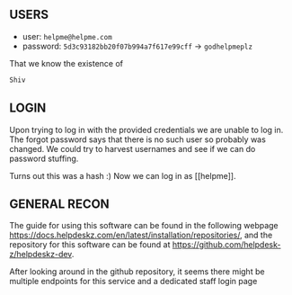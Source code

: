 
## USERS

- user: `helpme@helpme.com`
- password: `5d3c93182bb20f07b994a7f617e99cff` -> `godhelpmeplz`

That we know the existence of 

```txt
Shiv
```

## LOGIN

Upon trying to log in with the provided credentials we are unable to log in. The forgot password says that there is no such user so probably was changed. We could try to harvest usernames and see if we can do password stuffing.

Turns out this was a hash :) Now we can log in as [[helpme]].

## GENERAL RECON

The guide for using this software can be found in the following webpage https://docs.helpdeskz.com/en/latest/installation/repositories/, and the repository for this software can be found at https://github.com/helpdesk-z/helpdeskz-dev.

After looking around in the github repository, it seems there might be multiple endpoints for this service and a dedicated staff login page